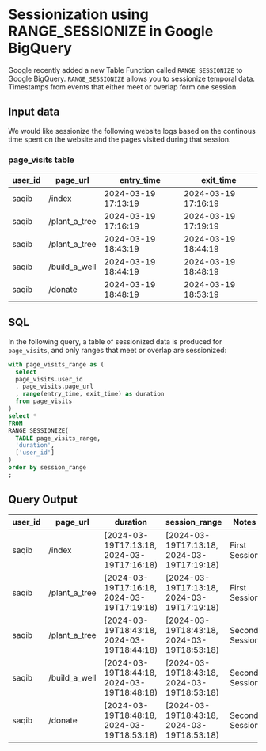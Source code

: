 # Sessionization using RANGE_SESSIONIZE in Google BigQuery

Google recently added a new Table Function called `RANGE_SESSIONIZE` to Google BigQuery. `RANGE_SESSIONIZE` allows you to sessionize temporal data. Timestamps from events that either meet or overlap form one session.


## Input data

We would like sessionize the following website logs based on the continous time spent on the website and the pages visited during that session.

### page_visits table

| user_id | page_url      | entry_time          | exit_time           |
|---------|---------------|---------------------|---------------------|
| saqib   | /index        | 2024-03-19 17:13:19 | 2024-03-19 17:16:19 |
| saqib   | /plant_a_tree | 2024-03-19 17:16:19 | 2024-03-19 17:19:19 |
| saqib   | /plant_a_tree | 2024-03-19 18:43:19 | 2024-03-19 18:44:19 |
| saqib   | /build_a_well | 2024-03-19 18:44:19 | 2024-03-19 18:48:19 |
| saqib   | /donate       | 2024-03-19 18:48:19 | 2024-03-19 18:53:19 |

## SQL

In the following query, a table of sessionized data is produced for `page_visits`, and only ranges that meet or overlap are sessionized:

```sql
with page_visits_range as (
  select
  page_visits.user_id
  , page_visits.page_url
  , range(entry_time, exit_time) as duration
  from page_visits
)
select *
FROM
RANGE_SESSIONIZE(
  TABLE page_visits_range,
  'duration',
  ['user_id']
)
order by session_range
;
```

## Query Output

| user_id | page_url      | duration                                   | session_range                              | Notes          |
|---------|---------------|--------------------------------------------|--------------------------------------------|----------------|
| saqib   | /index        | [2024-03-19T17:13:18, 2024-03-19T17:16:18) | [2024-03-19T17:13:18, 2024-03-19T17:19:18) | First Session  |
| saqib   | /plant_a_tree | [2024-03-19T17:16:18, 2024-03-19T17:19:18) | [2024-03-19T17:13:18, 2024-03-19T17:19:18) | First Session  |
| saqib   | /plant_a_tree | [2024-03-19T18:43:18, 2024-03-19T18:44:18) | [2024-03-19T18:43:18, 2024-03-19T18:53:18) | Second Session |
| saqib   | /build_a_well | [2024-03-19T18:44:18, 2024-03-19T18:48:18) | [2024-03-19T18:43:18, 2024-03-19T18:53:18) | Second Session |
| saqib   | /donate       | [2024-03-19T18:48:18, 2024-03-19T18:53:18) | [2024-03-19T18:43:18, 2024-03-19T18:53:18) | Second Session |
